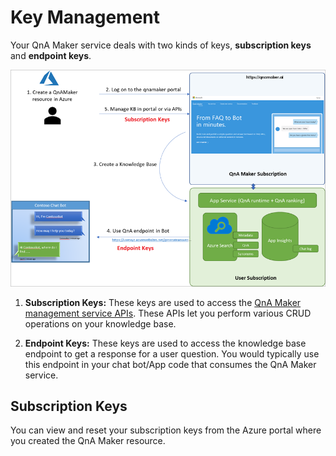 # Key Management
Your QnA Maker service deals with two kinds of keys, **subscription keys** and **endpoint keys**.

![km1](https://github.com/jCho23/BotWorkshop/blob/master/Resouces/Images/key-management1.png)

1. **Subscription Keys:** These keys are used to access the [QnA Maker management service APIs](https://westus.dev.cognitive.microsoft.com/docs/services/5a93fcf85b4ccd136866eb37/operations/5ac266295b4ccd1554da75ff). These APIs let you perform various CRUD operations on your knowledge base.

2. **Endpoint Keys:** These keys are used to access the knowledge base endpoint to get a response for a user question. You would typically use this endpoint in your chat bot/App code that consumes the QnA Maker service.

## Subscription Keys
You can view and reset your subscription keys from the Azure portal where you created the QnA Maker resource.
